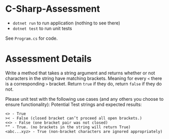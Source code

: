 # C-Sharp-Assessment

- `dotnet run` to run application (nothing to see there)
- `dotnet test` to run unit tests


See `Program.cs` for code. 

# Assessment Details

Write a method that takes a string argument and returns whether or not characters in the string have matching brackets. Meaning for every `<` there is a corresponding `>` bracket. Return `true` if they do, return `false` if they do not.

Please unit test with the following use cases (and any others you choose to ensure functionality):
Potential Test strings and expected results:

```
<> - True
>< - False (closed bracket can’t proceed all open brackets.)
<<> - False (one bracket pair was not closed)
“” - True. (no brackets in the string will return True)
<abc...xyz> - True (non-bracket characters are ignored appropriately)
```